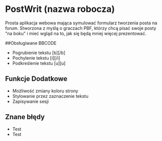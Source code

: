 # PostWrit (nazwa robocza)
Prosta aplikacja webowa mająca symulować formularz tworzenia posta na forum. Stworzona z myślą o graczach PBF, którzy chcą pisać swoje posty "na boku" i mieć wgląd na to, jak się będą mniej więcej prezentować.

##Obsługiwane BBCODE
- Pogrubienie tekstu [b][/b]
- Pochylenie tekstu [i][/i]
- Podkreślenie tekstu [u][u]


## Funkcje Dodatkowe
- Możliwość zmiany koloru strony
- Stylowanie przez zaznaczenie tekstu
- Zapisywanie sesji

## Znane błędy
- Test
- Test